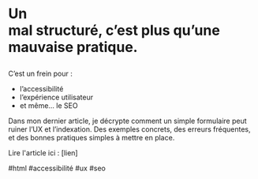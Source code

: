 # Un <form> mal structuré, c’est plus qu’une mauvaise pratique.

C’est un frein pour :

- l’accessibilité
- l’expérience utilisateur
- et même… le SEO

Dans mon dernier article, je décrypte comment un simple formulaire peut ruiner l’UX et l’indexation. Des exemples concrets, des erreurs fréquentes, et des bonnes pratiques simples à mettre en place.

Lire l'article ici : [lien]

#html #accessibilité #ux #seo
